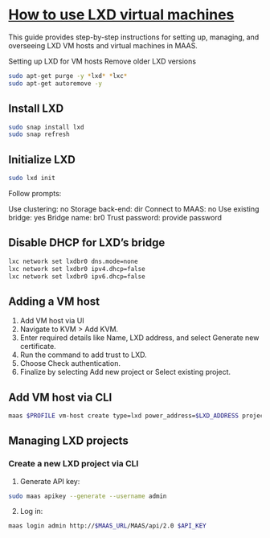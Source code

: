 # **[How to use LXD virtual machines](https://maas.io/docs/how-to-use-lxd-vms)**

This guide provides step-by-step instructions for setting up, managing, and overseeing LXD VM hosts and virtual machines in MAAS.

Setting up LXD for VM hosts
Remove older LXD versions

```bash
sudo apt-get purge -y *lxd* *lxc*
sudo apt-get autoremove -y
```

## Install LXD

```bash
sudo snap install lxd
sudo snap refresh
```

## Initialize LXD

```bash
sudo lxd init
```

Follow prompts:

Use clustering: no
Storage back-end: dir
Connect to MAAS: no
Use existing bridge: yes
Bridge name: br0
Trust password: provide password

## Disable DHCP for LXD’s bridge

```bash
lxc network set lxdbr0 dns.mode=none
lxc network set lxdbr0 ipv4.dhcp=false
lxc network set lxdbr0 ipv6.dhcp=false
```

## Adding a VM host

1. Add VM host via UI
2. Navigate to KVM > Add KVM.
3. Enter required details like Name, LXD address, and select Generate new certificate.
4. Run the command to add trust to LXD.
5. Choose Check authentication.
6. Finalize by selecting Add new project or Select existing project.

## Add VM host via CLI

```bash
maas $PROFILE vm-host create type=lxd power_address=$LXD_ADDRESS project=$PROJECT_NAME
```

## Managing LXD projects

### Create a new LXD project via CLI
1. Generate API key:

  ```bash
  sudo maas apikey --generate --username admin
  ```

2. Log in:

  ```bash
  maas login admin http://$MAAS_URL/MAAS/api/2.0 $API_KEY
  ```